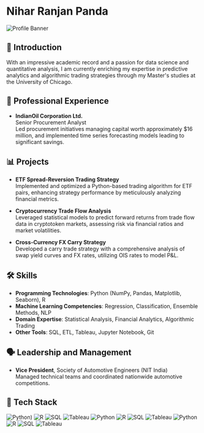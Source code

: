 # Nihar Ranjan Panda

![Profile Banner](URL_TO_PROFILE_BANNER_IMAGE)

## 👋 Introduction
With an impressive academic record and a passion for data science and quantitative analysis, I am currently enriching my expertise in predictive analytics and algorithmic trading strategies through my Master's studies at the University of Chicago.

## 💼 Professional Experience
- **IndianOil Corporation Ltd.**  
  Senior Procurement Analyst  
  Led procurement initiatives managing capital worth approximately $16 million, and implemented time series forecasting models leading to significant savings.

## 📊 Projects
- **ETF Spread-Reversion Trading Strategy**  
  Implemented and optimized a Python-based trading algorithm for ETF pairs, enhancing strategy performance by meticulously analyzing financial metrics.

- **Cryptocurrency Trade Flow Analysis**  
  Leveraged statistical models to predict forward returns from trade flow data in cryptotoken markets, assessing risk via financial ratios and market volatilities.

- **Cross-Currency FX Carry Strategy**  
  Developed a carry trade strategy with a comprehensive analysis of swap yield curves and FX rates, utilizing OIS rates to model P&L.

## 🛠 Skills
- **Programming Technologies**: Python (NumPy, Pandas, Matplotlib, Seaborn), R
- **Machine Learning Competencies**: Regression, Classification, Ensemble Methods, NLP
- **Domain Expertise**: Statistical Analysis, Financial Analytics, Algorithmic Trading
- **Other Tools**: SQL, ETL, Tableau, Jupyter Notebook, Git

## 🗣 Leadership and Management
- **Vice President**, Society of Automotive Engineers (NIT India)  
  Managed technical teams and coordinated nationwide automotive competitions.



## 🔧 Tech Stack
![Python](https://camo.githubusercontent.com/0562f16a4ae7e35dae6087bf8b7805fb7e664a9e7e20ae6d163d94e56b94f32d/68747470733a2f2f696d672e736869656c64732e696f2f62616467652f707974686f6e2d3336373041303f7374796c653d666f722d7468652d6261646765266c6f676f3d707974686f6e266c6f676f436f6c6f723d666664643534))
![R](URL_TO_R_BADGE)
![SQL](URL_TO_SQL_BADGE)
![Tableau](URL_TO_TABLEAU_BADGE)
![Python](URL_TO_PYTHON_BADGE)
![R](URL_TO_R_BADGE)
![SQL](URL_TO_SQL_BADGE)
![Tableau](URL_TO_TABLEAU_BADGE)
![Python](URL_TO_PYTHON_BADGE)
![R](URL_TO_R_BADGE)
![SQL](URL_TO_SQL_BADGE)
![Tableau](URL_TO_TABLEAU_BADGE)
<!-- Add more tech stack badges as needed, ensure to replace URLs with the badge images URLs -->

<!-- The links to the project banner images or tech stack badges can be hosted on GitHub or any image hosting platform. -->
